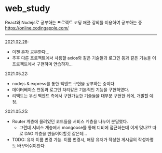 # web_study
React와 Nodejs로 공부하는 프로젝트
코딩 애플 강의를 이용하여 공부하는 중 https://online.codingapple.com/

---
2021.02.28:
+ 이젠 혼자 공부한다...
+ 추후 다른 프로젝트에서 사용할 axios와 같은 기술들과 로그인 등과 같은 기능을 이 프로젝트에서 구현하며 연습하자...

2021.05.22:
+ nodejs & express를 통한 백엔드 구현을 공부하는 중이다.
+ 데이터베이스 연동과 로그인 처리같은 기본적인 기능을 구현하였다.
+ 리액트는 우선 백엔드 측에서 구현가능한 기술들을 대부분 구현한 뒤에, 개발할 예정.

2021.05.25:
+ Router 계층에 몰려있던 코드들을 서비스 계층을 나누어 분담했다.
	+ 그런데 서비스 계층에서 mongoose를 통해 디비에 접근하는데 이게 맞나?? 따로 DAO 계층을 만들어야할것 같은데...
+ TODO: 유저 이름 변경 기능. 이름 변경시, 해당 유저가 작성한 게시글의 작성자명도 바꾸어줘야한다.